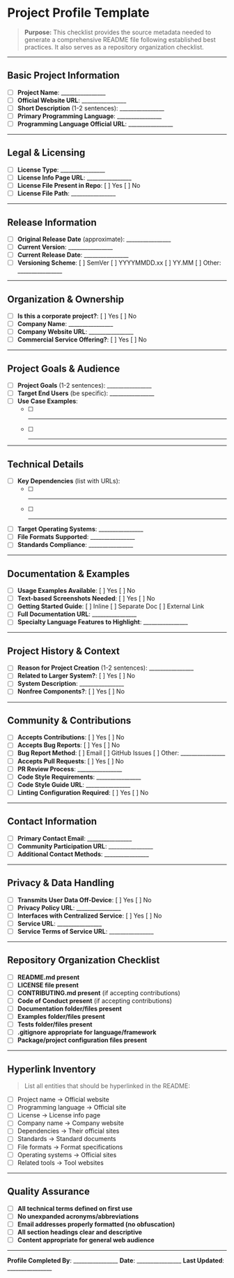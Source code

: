 # Project Profile Template

> **Purpose:** This checklist provides the source metadata needed to generate a comprehensive README file following established best practices. It also serves as a repository organization checklist.

---

## **Basic Project Information**

- [ ] **Project Name**: ________________
- [ ] **Official Website URL**: ________________
- [ ] **Short Description** (1-2 sentences): ________________
- [ ] **Primary Programming Language**: ________________
- [ ] **Programming Language Official URL**: ________________

---

## **Legal & Licensing**

- [ ] **License Type**: ________________
- [ ] **License Info Page URL**: ________________
- [ ] **License File Present in Repo**: [ ] Yes [ ] No
- [ ] **License File Path**: ________________

---

## **Release Information**

- [ ] **Original Release Date** (approximate): ________________
- [ ] **Current Version**: ________________
- [ ] **Current Release Date**: ________________
- [ ] **Versioning Scheme**: [ ] SemVer [ ] YYYYMMDD.xx [ ] YY.MM [ ] Other: ________________

---

## **Organization & Ownership**

- [ ] **Is this a corporate project?**: [ ] Yes [ ] No
- [ ] **Company Name**: ________________
- [ ] **Company Website URL**: ________________
- [ ] **Commercial Service Offering?**: [ ] Yes [ ] No

---

## **Project Goals & Audience**

- [ ] **Project Goals** (1-2 sentences): ________________
- [ ] **Target End Users** (be specific): ________________
- [ ] **Use Case Examples**:
  - [ ] ________________
  - [ ] ________________

---

## **Technical Details**

- [ ] **Key Dependencies** (list with URLs):
  - [ ] ________________
  - [ ] ________________
- [ ] **Target Operating Systems**: ________________
- [ ] **File Formats Supported**: ________________
- [ ] **Standards Compliance**: ________________

---

## **Documentation & Examples**

- [ ] **Usage Examples Available**: [ ] Yes [ ] No
- [ ] **Text-based Screenshots Needed**: [ ] Yes [ ] No
- [ ] **Getting Started Guide**: [ ] Inline [ ] Separate Doc [ ] External Link
- [ ] **Full Documentation URL**: ________________
- [ ] **Specialty Language Features to Highlight**: ________________

---

## **Project History & Context**

- [ ] **Reason for Project Creation** (1-2 sentences): ________________
- [ ] **Related to Larger System?**: [ ] Yes [ ] No
- [ ] **System Description**: ________________
- [ ] **Nonfree Components?**: [ ] Yes [ ] No

---

## **Community & Contributions**

- [ ] **Accepts Contributions**: [ ] Yes [ ] No
- [ ] **Accepts Bug Reports**: [ ] Yes [ ] No
- [ ] **Bug Report Method**: [ ] Email [ ] GitHub Issues [ ] Other: ________________
- [ ] **Accepts Pull Requests**: [ ] Yes [ ] No
- [ ] **PR Review Process**: ________________
- [ ] **Code Style Requirements**: ________________
- [ ] **Code Style Guide URL**: ________________
- [ ] **Linting Configuration Required**: [ ] Yes [ ] No

---

## **Contact Information**

- [ ] **Primary Contact Email**: ________________
- [ ] **Community Participation URL**: ________________
- [ ] **Additional Contact Methods**: ________________

---

## **Privacy & Data Handling**

- [ ] **Transmits User Data Off-Device**: [ ] Yes [ ] No
- [ ] **Privacy Policy URL**: ________________
- [ ] **Interfaces with Centralized Service**: [ ] Yes [ ] No
- [ ] **Service URL**: ________________
- [ ] **Service Terms of Service URL**: ________________

---

## **Repository Organization Checklist**

- [ ] **README.md present**
- [ ] **LICENSE file present**
- [ ] **CONTRIBUTING.md present** (if accepting contributions)
- [ ] **Code of Conduct present** (if accepting contributions)
- [ ] **Documentation folder/files present**
- [ ] **Examples folder/files present**
- [ ] **Tests folder/files present**
- [ ] **.gitignore appropriate for language/framework**
- [ ] **Package/project configuration files present**

---

## **Hyperlink Inventory**

> List all entities that should be hyperlinked in the README:

- [ ] Project name → Official website
- [ ] Programming language → Official site
- [ ] License → License info page
- [ ] Company name → Company website
- [ ] Dependencies → Their official sites
- [ ] Standards → Standard documents
- [ ] File formats → Format specifications
- [ ] Operating systems → Official sites
- [ ] Related tools → Tool websites

---

## **Quality Assurance**

- [ ] **All technical terms defined on first use**
- [ ] **No unexpanded acronyms/abbreviations**
- [ ] **Email addresses properly formatted (no obfuscation)**
- [ ] **All section headings clear and descriptive**
- [ ] **Content appropriate for general web audience**

---

**Profile Completed By**: ________________
**Date**: ________________
**Last Updated**: ________________
